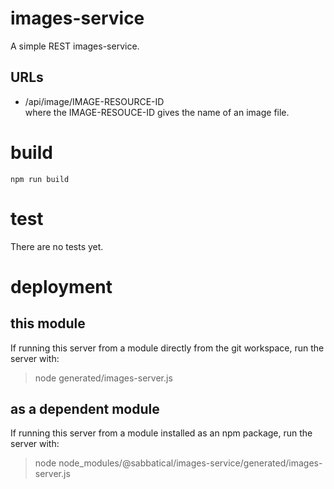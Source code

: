 # images-service

A simple REST images-service.


## URLs

- /api/image/IMAGE-RESOURCE-ID  
where the IMAGE-RESOUCE-ID gives the name of an image file.

# build
```
npm run build
```

# test
There are no tests yet.

# deployment

## this module
If running this server from a module directly from the git workspace, run the server with:
> node generated/images-server.js


## as a dependent module
If running this server from a module installed as an npm package, run the server with:
> node node_modules/@sabbatical/images-service/generated/images-server.js




